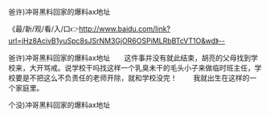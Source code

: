 爸许)冲哥黑料回家的爆料ax地址

《最/新/观/看/入/口👉http://www.baidu.com/link?url=jHz8AcivB1yuSpc8sJSrNM3GjOR6OSPiMLRbBTcVT1O&wd》--

爸许)冲哥黑料回家的爆料ax地址　　这件事并没有就此结束，胡亮的父母找到学校来，大开骂戒。说学校干吗找这样一个乳臭未干的毛头小子来做临时班主任，学校要是不把这么不负责任的老师开除，就和学校没完！
　　我就出生在这样的一个家庭里。





个没)冲哥黑料回家的爆料ax地址
